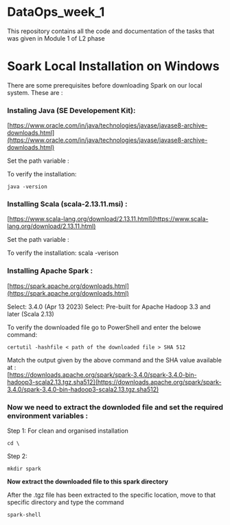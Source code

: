 # DataOps_week_1
This repository contains all the code and documentation of the tasks that was given in Module 1 of L2 phase

# Soark Local Installation on Windows
There are some prerequisites before downloading Spark on our local system. These are :

### Instaling Java (SE Developement Kit):

[https://www.oracle.com/in/java/technologies/javase/javase8-archive-downloads.html](https://www.oracle.com/in/java/technologies/javase/javase8-archive-downloads.html)

Set the path variable :

To verify the installation: 
```
java -version
```

### Installing Scala (scala-2.13.11.msi) :

[https://www.scala-lang.org/download/2.13.11.html](https://www.scala-lang.org/download/2.13.11.html)

Set the path variable : 

To verify the installation: scala -verison

### Installing Apache Spark :

[https://spark.apache.org/downloads.html](https://spark.apache.org/downloads.html)

Select: 3.4.0 (Apr 13 2023)
Select: Pre-built for Apache Hadoop 3.3 and later (Scala 2.13)

To verify the downloaded file go to PowerShell and enter the belowe command: <br>
```
certutil -hashfile < path of the downloaded file > SHA 512
```

Match the output given by the above command and the SHA value available at :<br>[https://downloads.apache.org/spark/spark-3.4.0/spark-3.4.0-bin-hadoop3-scala2.13.tgz.sha512](https://downloads.apache.org/spark/spark-3.4.0/spark-3.4.0-bin-hadoop3-scala2.13.tgz.sha512)


### Now we need to extract the downloded file and set the required environment variables :

Step 1: For clean and organised installation
```
cd \
```
Step 2: 
```
mkdir spark 
```
**Now extract the downloaded file to this spark directory**

After the .tgz file has been extracted to the specific location, move to that specific directory and type the command 
```
spark-shell
```

